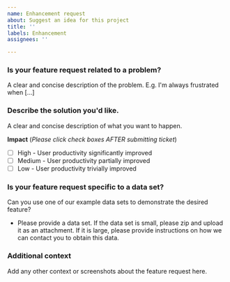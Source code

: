 ```yaml
---
name: Enhancement request
about: Suggest an idea for this project
title: ''
labels: Enhancement
assignees: ''

---
```


### Is your feature request related to a problem?
A clear and concise description of the problem. E.g. I'm always frustrated when [...]

### Describe the solution you'd like.
A clear and concise description of what you want to happen.

**Impact**
(*Please click check boxes AFTER submitting ticket*)
- [ ] High - User productivity significantly improved
- [ ] Medium - User productivity partially improved
- [ ] Low - User productivity trivially improved

### Is your feature request specific to a data set?
Can you use one of our example data sets to demonstrate the desired feature?
* Please provide a data set.  If the data set is small, please zip and upload it as an attachment. If it is large, please provide instructions on how we can contact you to obtain this data.

### Additional context
Add any other context or screenshots about the feature request here.

